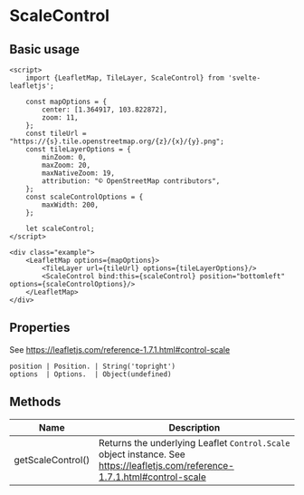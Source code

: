 # ScaleControl

## Basic usage
```example height:400
<script>
    import {LeafletMap, TileLayer, ScaleControl} from 'svelte-leafletjs';

    const mapOptions = {
        center: [1.364917, 103.822872],
        zoom: 11,
    };
    const tileUrl = "https://{s}.tile.openstreetmap.org/{z}/{x}/{y}.png";
    const tileLayerOptions = {
        minZoom: 0,
        maxZoom: 20,
        maxNativeZoom: 19,
        attribution: "© OpenStreetMap contributors",
    };
    const scaleControlOptions = {
        maxWidth: 200,
    };

    let scaleControl;
</script>

<div class="example">
    <LeafletMap options={mapOptions}>
        <TileLayer url={tileUrl} options={tileLayerOptions}/>
        <ScaleControl bind:this={scaleControl} position="bottomleft" options={scaleControlOptions}/>
    </LeafletMap>
</div>
```

## Properties

See https://leafletjs.com/reference-1.7.1.html#control-scale

```properties
position | Position. | String('topright')
options  | Options.  | Object(undefined)
```

## Methods

| Name              | Description |
|-------------------|-------------|
| getScaleControl() | Returns the underlying Leaflet `Control.Scale` object instance. See https://leafletjs.com/reference-1.7.1.html#control-scale |
